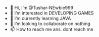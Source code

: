 - 👋 Hi, I’m @Tushar-NEwbie999
- 👀 I’m interested in DEVELOPING GAMES 
- 🌱 I’m currently learning JAVA
- 💞️ I’m looking to collaborate on nothing
- 📫 How to reach me ans. dont reach me

<!---
Tushar-NEwbie999/Tushar-NEwbie999 is a ✨ special ✨ repository because its `README.md` (this file) appears on your GitHub profile.
You can click the Preview link to take a look at your changes.
--->
